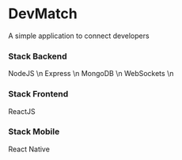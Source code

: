 # DevMatch
A simple application to connect developers

### Stack Backend
NodeJS \n
Express \n
MongoDB \n
WebSockets \n

### Stack Frontend
ReactJS

### Stack Mobile
React Native
